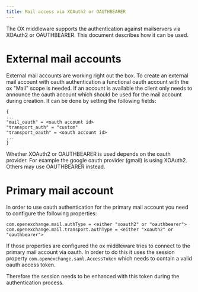 ```yaml
---
title: Mail access via XOAuth2 or OAUTHBEARER
---
```


The OX middleware supports the authentication against mailservers via XOAuth2 or OAUTHBEARER. This document describes how it can be used.

# External mail accounts

External mail accounts are working right out the box. To create an external mail account with oauth authentication a functional oauth account with the ox "Mail" scope is needed.
If an account is available the client only needs to announce the oauth account which should be used for the mail account during creation. It can be done by setting the following fields:

```
{
...
"mail_oauth" = <oauth account id>
"transport_auth" = "custom"
"transport_oauth" = <oauth account id>
...
}
```

Whether XOAuth2 or OAUTHBEARER is used depends on the oauth provider. For example the google oauth provider (gmail) is using XOAuth2. Others may use OAUTHBEARER instead.


# Primary mail account

In order to use oauth authentication for the primary mail account you need to configure the following properties:

```
com.openexchange.mail.authType = <either "xoauth2" or "oauthbearer">
com.openexchange.mail.transport.authType = <either "xoauth2" or "oauthbearer">
```
If those properties are configured the ox middleware tries to connect to the primary mail account via oauth.
In order to do this it uses the session property `com.openexchange.saml.AccessToken` which needs to contain a valid oauth access token.

Therefore the session needs to be enhanced with this token during the authentication process.
